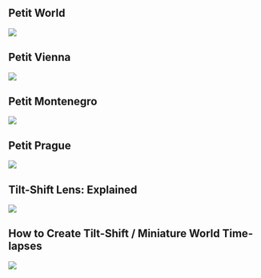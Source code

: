 Petit World
-----------

[![](/image/yid-Xb0HQSqkZHs.jpg)](https://www.youtube.com/watch?v=Xb0HQSqkZHs)

Petit Vienna
------------

[![](/image/yid-uuMy9nsrLW4.jpg)](https://www.youtube.com/watch?v=uuMy9nsrLW4)

Petit Montenegro
----------------

[![](/image/yid-IpCdMGfducg.jpg)](https://www.youtube.com/watch?v=IpCdMGfducg)

Petit Prague
------------

[![](/image/yid-kdnyIIqEBII.jpg)](https://www.youtube.com/watch?v=kdnyIIqEBII)

Tilt-Shift Lens: Explained
--------------------------

[![](/image/yid-gvV5sINKnT8.jpg)](https://www.youtube.com/watch?v=gvV5sINKnT8)

How to Create Tilt-Shift / Miniature World Time-lapses
------------------------------------------------------

[![](/image/yid-QpeUEK_5Tb0.jpg)](https://www.youtube.com/watch?v=QpeUEK_5Tb0)